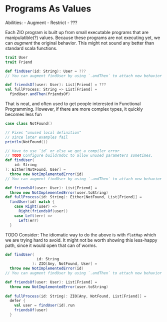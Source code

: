 # Programs As Values

Abilities:
    - Augment
    - Restrict
    - ???

Each ZIO program is built up from small executable programs that are manipulatible(?) values.
Because these programs are not executing yet, we can *augment* the original behavior.
This might not sound any better than standard scala functions.

```scala mdoc
trait User
trait Friend
```

```scala mdoc:nest:fail
def findUser(id: String): User = ???
// You can augment findUser by using `.andThen` to attach new behavior

def friendsOf(user: User): List[Friend] = ???
val fullProcess: String => List[Friend] =
  findUser.andThen(friendsOf)
```
That is neat, and often used to get people interested in Functional Programming.
However, if there are more complex types, it quickly becomes less fun

```scala mdoc
case class NotFound()
```

```scala mdoc:invisible
// Fixes "unused local definition"
// since later examples fail
println(NotFound())
```

```scala mdoc:nest:fail
// Have to use `id` or else we get a compiler error
// TODO Configure build/mdoc to allow unused parameters sometimes.
def findUser(
    id: String
): Either[NotFound, User] =
  throw new NotImplementedError(id)
// You can augment findUser by using `.andThen` to attach new behavior

def friendsOf(user: User): List[Friend] =
  throw new NotImplementedError(user.toString)
def fullProcess(id: String): Either[NotFound, List[Friend]] =
  findUser(id) match {
    case Right(user) =>
      Right(friendsOf(user))
    case Left(err) =>
      Left(err)
  }
```
TODO Consider: The idiomatic way to do the above is with `flatMap` which we are trying hard to avoid.
               It might not be worth showing this less-happy path, since it would open that can of worms.

```scala mdoc:nest:fail
def findUser(
              id: String
            ): ZIO[Any, NotFound, User] =
  throw new NotImplementedError(id)
// You can augment findUser by using `.andThen` to attach new behavior

def friendsOf(user: User): List[Friend] =
  throw new NotImplementedError(user.toString)
  
def fullProcess(id: String): ZIO[Any, NotFound, List[Friend]] =
  defer {
    val user = findUser(id).run
    friendsOf(user)
  }
```
